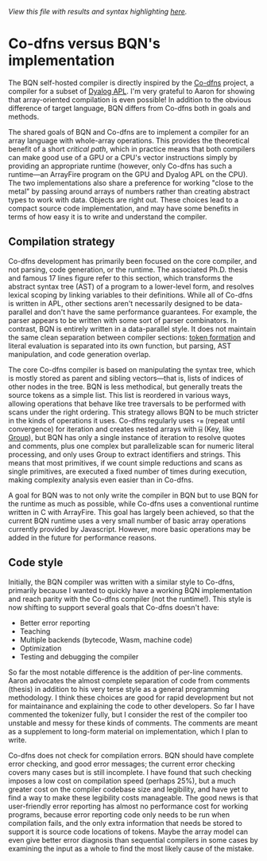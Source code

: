 *View this file with results and syntax highlighting [here](https://mlochbaum.github.io/BQN/implementation/codfns.html).*

# Co-dfns versus BQN's implementation

The BQN self-hosted compiler is directly inspired by the [Co-dfns](https://github.com/Co-dfns/Co-dfns) project, a compiler for a subset of [Dyalog APL](../doc/fromDyalog.md). I'm very grateful to Aaron for showing that array-oriented compilation is even possible! In addition to the obvious difference of target language, BQN differs from Co-dfns both in goals and methods.

The shared goals of BQN and Co-dfns are to implement a compiler for an array language with whole-array operations. This provides the theoretical benefit of a short *critical path*, which in practice means that both compilers can make good use of a GPU or a CPU's vector instructions simply by providing an appropriate runtime (however, only Co-dfns has such a runtime—an ArrayFire program on the GPU and Dyalog APL on the CPU). The two implementations also share a preference for working "close to the metal" by passing around arrays of numbers rather than creating abstract types to work with data. Objects are right out. These choices lead to a compact source code implementation, and may have some benefits in terms of how easy it is to write and understand the compiler.

## Compilation strategy

Co-dfns development has primarily been focused on the core compiler, and not parsing, code generation, or the runtime. The associated Ph.D. thesis and famous 17 lines figure refer to this section, which transforms the abstract syntax tree (AST) of a program to a lower-level form, and resolves lexical scoping by linking variables to their definitions. While all of Co-dfns is written in APL, other sections aren't necessarily designed to be data-parallel and don't have the same performance guarantees. For example, the parser appears to be written with some sort of parser combinators. In contrast, BQN is entirely written in a data-parallel style. It does not maintain the same clean separation between compiler sections: [token formation](../spec/token.md) and literal evaluation is separated into its own function, but parsing, AST manipulation, and code generation overlap.

The core Co-dfns compiler is based on manipulating the syntax tree, which is mostly stored as parent and sibling vectors—that is, lists of indices of other nodes in the tree. BQN is less methodical, but generally treats the source tokens as a simple list. This list is reordered in various ways, allowing operations that behave like tree traversals to be performed with scans under the right ordering. This strategy allows BQN to be much stricter in the kinds of operations it uses. Co-dfns regularly uses `⍣≡` (repeat until convergence) for iteration and creates nested arrays with `⌸` (Key, like [Group](../doc/group.md)), but BQN has only a single instance of iteration to resolve quotes and comments, plus one complex but parallelizable scan for numeric literal processing, and only uses Group to extract identifiers and strings. This means that most primitives, if we count simple reductions and scans as single primitives, are executed a fixed number of times during execution, making complexity analysis even easier than in Co-dfns.

A goal for BQN was to not only write the compiler in BQN but to use BQN for the runtime as much as possible, while Co-dfns uses a conventional runtime written in C with ArrayFire. This goal has largely been achieved, so that the current BQN runtime uses a very small number of basic array operations currently provided by Javascript. However, more basic operations may be added in the future for performance reasons.

## Code style

Initially, the BQN compiler was written with a similar style to Co-dfns, primarily because I wanted to quickly have a working BQN implementation and reach parity with the Co-dfns compiler (not the runtime!). This style is now shifting to support several goals that Co-dfns doesn't have:
- Better error reporting
- Teaching
- Multiple backends (bytecode, Wasm, machine code)
- Optimization
- Testing and debugging the compiler

So far the most notable difference is the addition of per-line comments. Aaron advocates the almost complete separation of code from comments (thesis) in addition to his very terse style as a general programming methodology. I think these choices are good for rapid development but not for maintainance and explaining the code to other developers. So far I have commented the tokenizer fully, but I consider the rest of the compiler too unstable and messy for these kinds of comments. The comments are meant as a supplement to long-form material on implementation, which I plan to write.

Co-dfns does not check for compilation errors. BQN should have complete error checking, and good error messages; the current error checking covers many cases but is still incomplete. I have found that such checking imposes a low cost on compilation speed (perhaps 25%), but a much greater cost on the compiler codebase size and legibility, and have yet to find a way to make these legibility costs manageable. The good news is that user-friendly error reporting has almost no performance cost for working programs, because error reporting code only needs to be run when compilation fails, and the only extra information that needs be stored to support it is source code locations of tokens. Maybe the array model can even give better error diagnosis than sequential compilers in some cases by examining the input as a whole to find the most likely cause of the mistake.
